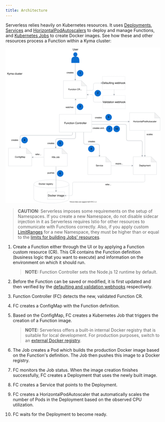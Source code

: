 ```yaml
---
title: Architecture
---
```


Serverless relies heavily on Kubernetes resources. It uses [Deployments](https://kubernetes.io/docs/concepts/workloads/controllers/deployment/), [Services](https://kubernetes.io/docs/concepts/services-networking/service/) and [HorizontalPodAutoscalers](https://kubernetes.io/docs/tasks/run-application/horizontal-pod-autoscale/) to deploy and manage Functions, and [Kubernetes Jobs](https://kubernetes.io/docs/concepts/workloads/controllers/jobs-run-to-completion/) to create Docker images. See how these and other resources process a Function within a Kyma cluster:

![Serverless architecture](./assets/serverless-architecture.svg)

> **CAUTION:** Serverless imposes some requirements on the setup of Namespaces. If you create a new Namespace, do not disable sidecar injection in it as Serverless requires Istio for other resources to communicate with Functions correctly. Also, if you apply custom [LimitRanges](/root/kyma/#details-resource-quotas) for a new Namespace, they must be higher than or equal to the [limits for building Jobs' resources](#configuration-serverless-chart).

1. Create a Function either through the UI or by applying a Function custom resource (CR). This CR contains the Function definition (business logic that you want to execute) and information on the environment on which it should run.

   > **NOTE:** Function Controller sets the Node.js 12 runtime by default.

2. Before the Function can be saved or modified, it is first updated and then verified by the [defaulting and validation webhooks](#details-supported-webhooks) respectively.

3. Function Controller (FC) detects the new, validated Function CR.

4. FC creates a ConfigMap with the Function definition.

5. Based on the ConfigMap, FC creates a Kubernetes Job that triggers the creation of a Function image.

    > **NOTE:** Serverless offers a built-in internal Docker registry that is suitable for local development. For production purposes, switch to an [external Docker registry](#tutorials-set-an-external-docker-registry).

6. The Job creates a Pod which builds the production Docker image based on the Function's definition. The Job then pushes this image to a Docker registry.

7. FC monitors the Job status. When the image creation finishes successfully, FC creates a Deployment that uses the newly built image.

8. FC creates a Service that points to the Deployment.

9. FC creates a HorizontalPodAutoscaler that automatically scales the number of Pods in the Deployment based on the observed CPU utilization.

10. FC waits for the Deployment to become ready.
